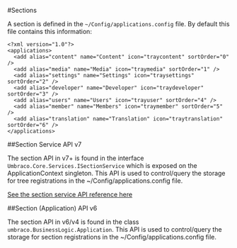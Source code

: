 #Sections

A section is defined in the `~/Config/applications.config` file. By default this file contains this information:

    <?xml version="1.0"?>
    <applications>
      <add alias="content" name="Content" icon="traycontent" sortOrder="0" />
      <add alias="media" name="Media" icon="traymedia" sortOrder="1" />
      <add alias="settings" name="Settings" icon="traysettings" sortOrder="2" />
      <add alias="developer" name="Developer" icon="traydeveloper" sortOrder="3" />
      <add alias="users" name="Users" icon="trayuser" sortOrder="4" />
      <add alias="member" name="Members" icon="traymember" sortOrder="5" />
      <add alias="translation" name="Translation" icon="traytranslation" sortOrder="6" />
    </applications>

##Section Service API v7

The section API in v7+ is found in the interface `Umbraco.Core.Services.ISectionService` which is exposed on the ApplicationContext singleton. This API is used to control/query the storage for tree registrations in the ~/Config/applications.config file.

[See the section service API reference here](../../Reference/Management-v6/Services/SectionService.md) 

##Section (Application) API v6

The section API in v6/v4 is found in the class `umbraco.BusinessLogic.Application`. This API is used to control/query the storage for section registrations in the ~/Config/applications.config file.

 